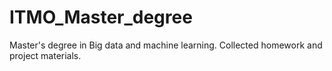 # ITMO_Master_degree
Master's degree in Big data and machine learning. Collected homework and project materials.

